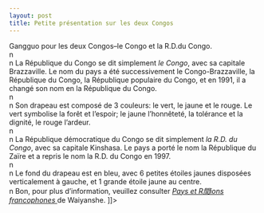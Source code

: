```yaml
---
layout: post
title: Petite présentation sur les deux Congos
---
```


<p>Gangguo</i> pour les deux Congos&#8211;le Congo et la R.D.du Congo.<img src="http://www.francaisblog.com/fy/images/congo1.jpg" alt="" /><img src="http://www.francaisblog.com/fy/images/la_r.d.du_congo1.jpg" alt="" /><br />n<br />n   La République du Congo se dit simplement  <i>le Congo</i>, avec sa capitale Brazzaville. Le nom du pays a été successivement le Congo-Brazzaville, la République du Congo, la République populaire du Congo, et en 1991, il a changé son nom en la République du Congo. <br />n<br />n   Son drapeau est composé de 3 couleurs: le vert, le jaune et le rouge. Le vert symbolise la forêt et l&#8217;espoir; le jaune l&#8217;honnêteté, la tolérance et la dignité, le rouge l&#8217;ardeur. <br />n<br />n   La République démocratique du Congo se dit simplement <i>la R.D. du Congo</i>, avec sa capitale Kinshasa. Le pays a porté le nom la République du Zaïre et a repris le nom la R.D. du Congo en 1997.<br />n<br />n   Le fond du drapeau est en bleu, avec 6 petites étoiles jaunes disposées verticalement à gauche, et 1 grande étoile jaune au centre. <br />n   Bon, pour plus d&#8217;information, veuillez consulter <a href="http://www.fltrp.com/scrp/bookdetail.cfm?iBookNo=6470&amp;sYc=1-1" title="法语国家与地区概况" rel='external'><i>Pays et R間ions francophones </i></a>de Waiyanshe. ]]&gt;
</p>
